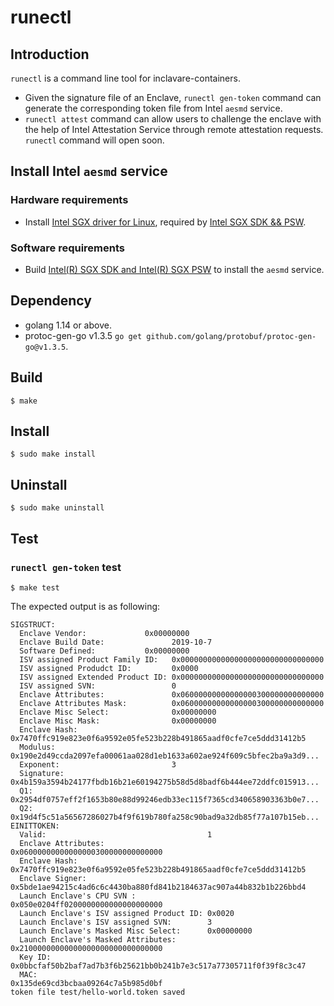 # runectl
## Introduction
`runectl` is a command line tool for inclavare-containers.
- Given the signature file of an Enclave, `runectl gen-token` command can generate the corresponding token file from Intel `aesmd` service.
- `runectl attest` command can allow users to challenge the enclave with the help of Intel Attestation Service through remote attestation requests. `runectl` command will open soon.

## Install Intel `aesmd` service
### Hardware requirements
- Install [Intel SGX driver for Linux](https://github.com/intel/linux-sgx-driver#build-and-install-the-intelr-sgx-driver), required by [Intel SGX SDK && PSW](https://github.com/intel/linux-sgx).

### Software requirements
- Build [Intel(R) SGX SDK and Intel(R) SGX PSW](https://github.com/intel/linux-sgx#build-the-intelr-sgx-sdk-and-intelr-sgx-psw-package) to install the `aesmd` service.

## Dependency
- golang 1.14 or above.
- protoc-gen-go v1.3.5
  `go get github.com/golang/protobuf/protoc-gen-go@v1.3.5`.

## Build
```
$ make
```

## Install
```
$ sudo make install
```

## Uninstall
```
$ sudo make uninstall
```

## Test 
### `runectl gen-token` test
```
$ make test
```

The expected output is as following:
```
SIGSTRUCT:
  Enclave Vendor:             0x00000000
  Enclave Build Date:               2019-10-7
  Software Defined:           0x00000000
  ISV assigned Product Family ID:   0x00000000000000000000000000000000
  ISV assigned Produdct ID:         0x0000
  ISV assigned Extended Product ID: 0x00000000000000000000000000000000
  ISV assigned SVN:                 0
  Enclave Attributes:               0x06000000000000000300000000000000
  Enclave Attributes Mask:          0x06000000000000000300000000000000
  Enclave Misc Select:              0x00000000
  Enclave Misc Mask:                0x00000000
  Enclave Hash:                     0x7470ffc919e823e0f6a9592e05fe523b228b491865aadf0cfe7ce5ddd31412b5
  Modulus:                          0x190e2d49ccda2097efa00061aa028d1eb1633a602ae924f609c5bfec2ba9a3d9...
  Exponent:                         3
  Signature:                        0x4b159a3594b24177fbdb16b21e60194275b58d5d8badf6b444ee72ddfc015913...
  Q1:                               0x2954df0757eff2f1653b80e88d99246edb33ec115f7365cd340658903363b0e7...
  Q2:                               0x19d4f5c51a56567286027b4f9f619b780fa258c90bad9a32db85f77a107b15eb...
EINITTOKEN:
  Valid:                                    1
  Enclave Attributes:                       0x06000000000000000300000000000000
  Enclave Hash:                             0x7470ffc919e823e0f6a9592e05fe523b228b491865aadf0cfe7ce5ddd31412b5
  Enclave Signer:                           0x5bde1ae94215c4ad6c6c4430ba880fd841b2184637ac907a44b832b1b226bbd4
  Launch Enclave's CPU SVN :                0x050e0204ff0200000000000000000000
  Launch Enclave's ISV assigned Product ID: 0x0020
  Launch Enclave's ISV assigned SVN:        3
  Launch Enclave's Masked Misc Select:      0x00000000
  Launch Enclave's Masked Attributes:       0x21000000000000000000000000000000
  Key ID:                                   0x0bbcfaf50b2baf7ad7b3f6b25621bb0b241b7e3c517a77305711f0f39f8c3c47
  MAC:                                      0x135de69cd3bcbaa09264c7a5b985d0bf
token file test/hello-world.token saved
```

